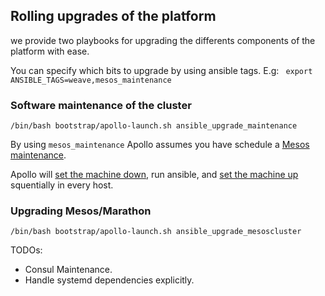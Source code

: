 ## Rolling upgrades of the platform

we provide two playbooks for upgrading the differents components of the platform with ease.

You can specify which bits to upgrade by using ansible tags. E.g:
``` export ANSIBLE_TAGS=weave,mesos_maintenance```

### Software maintenance of the cluster

``` /bin/bash bootstrap/apollo-launch.sh ansible_upgrade_maintenance ```

By using ```mesos_maintenance``` Apollo assumes you have schedule a [Mesos maintenance](http://mesos.apache.org/documentation/latest/maintenance/).

Apollo will [set the machine down](http://mesos.apache.org/documentation/latest/endpoints/master/machine/down/), run ansible, and [set the machine up](http://mesos.apache.org/documentation/latest/endpoints/master/machine/up/) squentially in every host.



### Upgrading Mesos/Marathon

``` /bin/bash bootstrap/apollo-launch.sh ansible_upgrade_mesoscluster ```

TODOs:

* Consul Maintenance.
* Handle systemd dependencies explicitly.
